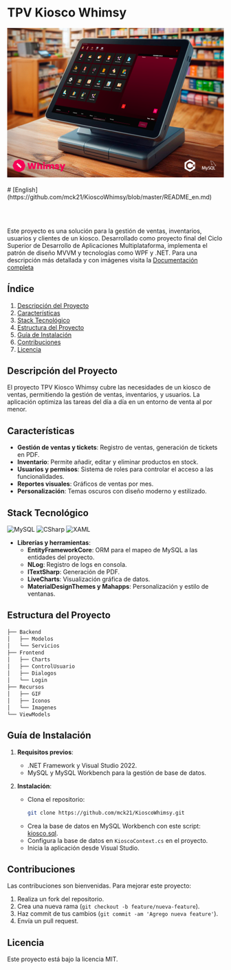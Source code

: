 # TPV Kiosco Whimsy

<div align="center">
  <img src="https://github.com/mck21/KioscoWhimsy/blob/master/Recursos/Imagenes/whimsyHeader.png"/>
</div>
<br>
# [English](https://github.com/mck21/KioscoWhimsy/blob/master/README_en.md)

<br><br>

Este proyecto es una solución para la gestión de ventas, inventarios, usuarios y clientes de un kiosco. Desarrollado como proyecto final del Ciclo Superior de Desarrollo de Aplicaciones Multiplataforma, implementa el patrón de diseño MVVM y tecnologías como WPF y .NET.
Para una descripción más detallada y con imágenes visita la [Documentación completa](https://github.com/mck21/KioscoWhimsy/blob/master/WhimsyDoc.pdf)

## Índice

1. [Descripción del Proyecto](#descripción-del-proyecto)
2. [Características](#características)
3. [Stack Tecnológico](#stack-tecnológico)
4. [Estructura del Proyecto](#estructura-del-proyecto)
5. [Guía de Instalación](#guía-de-instalación)
6. [Contribuciones](#contribuciones)
7. [Licencia](#licencia)

## Descripción del Proyecto

El proyecto TPV Kiosco Whimsy cubre las necesidades de un kiosco de ventas, permitiendo la gestión de ventas, inventarios, y usuarios. La aplicación optimiza las tareas del día a día en un entorno de venta al por menor.

## Características

- **Gestión de ventas y tickets**: Registro de ventas, generación de tickets en PDF.
- **Inventario**: Permite añadir, editar y eliminar productos en stock.
- **Usuarios y permisos**: Sistema de roles para controlar el acceso a las funcionalidades.
- **Reportes visuales**: Gráficos de ventas por mes.
- **Personalización**: Temas oscuros con diseño moderno y estilizado.

## Stack Tecnológico

![MySQL](https://img.shields.io/badge/mysql-%23007ACC.svg?style=for-the-badge&logo=mysql&logoColor=white)
![CSharp](https://img.shields.io/badge/c%23-%23239120.svg?style=for-the-badge&logo=csharp&logoColor=white)
![XAML](https://img.shields.io/badge/xaml-%230C54C2.svg?style=for-the-badge&logo=xaml&logoColor=white)


- **Librerías y herramientas**:
  - **EntityFrameworkCore**: ORM para el mapeo de MySQL a las entidades del proyecto.
  - **NLog**: Registro de logs en consola.
  - **ITextSharp**: Generación de PDF.
  - **LiveCharts**: Visualización gráfica de datos.
  - **MaterialDesignThemes y Mahapps**: Personalización y estilo de ventanas.

## Estructura del Proyecto
```.
├── Backend
│   ├── Modelos
│   └── Servicios
├── Frontend
│   ├── Charts
│   ├── ControlUsuario
│   ├── Dialogos
│   └── Login
├── Recursos
│   ├── GIF
│   ├── Iconos
│   └── Imagenes
└── ViewModels
```

## Guía de Instalación

1. **Requisitos previos**:
   - .NET Framework y Visual Studio 2022.
   - MySQL y MySQL Workbench para la gestión de base de datos.
  
2. **Instalación**:
   - Clona el repositorio: 
     ```bash
     git clone https://github.com/mck21/KioscoWhimsy.git
     ```
   - Crea la base de datos en MySQL Workbench con este script: [kiosco.sql](https://github.com/mck21/KioscoWhimsy/blob/master/kiosco.sql).
   - Configura la base de datos en `KioscoContext.cs` en el proyecto.
   - Inicia la aplicación desde Visual Studio.

## Contribuciones

Las contribuciones son bienvenidas. Para mejorar este proyecto:

1. Realiza un fork del repositorio.
2. Crea una nueva rama (`git checkout -b feature/nueva-feature`).
3. Haz commit de tus cambios (`git commit -am 'Agrego nueva feature'`).
4. Envía un pull request.

## Licencia

Este proyecto está bajo la licencia MIT.

